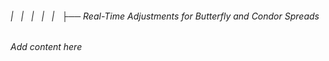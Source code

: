 ###### |   |   |   |   |   ├── Real-Time Adjustments for Butterfly and Condor Spreads

*Add content here*